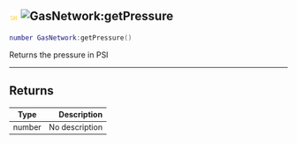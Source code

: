 ## ![shared](../../.gitbook/assets/shared.png) ![GasNetwork](./readme/gasnetwork "mention"):getPressure

```lua
number GasNetwork:getPressure()
```

Returns the pressure in PSI

------
## Returns

| Type   | Description |
| ------ | ----------: |
| number | No description |

